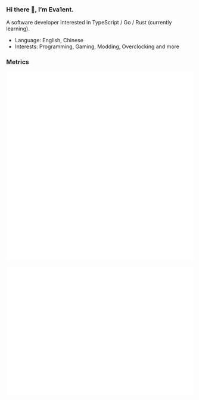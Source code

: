 ### Hi there 👋, I’m Eva1ent.

A software developer interested in TypeScript / Go / Rust (currently learning).

- Language: English, Chinese
- Interests: Programming, Gaming, Modding, Overclocking and more

### Metrics

![starlists](./metrics.plugin.starlists.languages.svg)

![isocalendar](./metrics.plugin.isocalendar.fullyear.svg)
